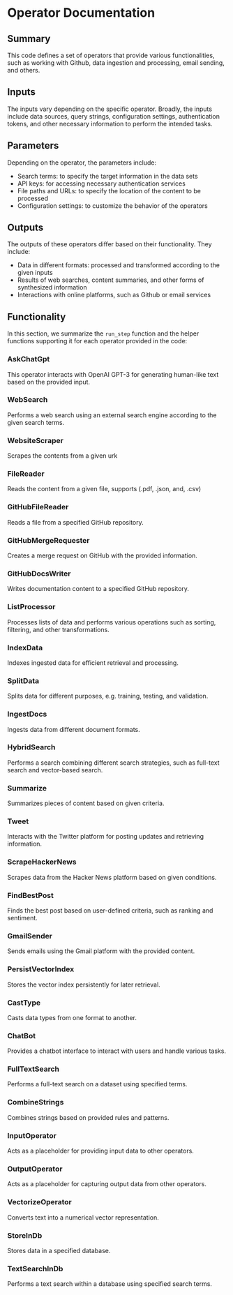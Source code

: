 # Operator Documentation

## Summary

This code defines a set of operators that provide various functionalities, such as working with Github, data ingestion and processing, email sending, and others.

## Inputs

The inputs vary depending on the specific operator. Broadly, the inputs include data sources, query strings, configuration settings, authentication tokens, and other necessary information to perform the intended tasks.

## Parameters

Depending on the operator, the parameters include:

- Search terms: to specify the target information in the data sets
- API keys: for accessing necessary authentication services
- File paths and URLs: to specify the location of the content to be processed
- Configuration settings: to customize the behavior of the operators

## Outputs

The outputs of these operators differ based on their functionality. They include:

- Data in different formats: processed and transformed according to the given inputs
- Results of web searches, content summaries, and other forms of synthesized information
- Interactions with online platforms, such as Github or email services

## Functionality

In this section, we summarize the `run_step` function and the helper functions supporting it for each operator provided in the code:

### AskChatGpt

This operator interacts with OpenAI GPT-3 for generating human-like text based on the provided input.

### WebSearch

Performs a web search using an external search engine according to the given search terms.

### WebsiteScraper

Scrapes the contents from a given urk

### FileReader

Reads the content from a given file, supports (.pdf, .json, and, .csv)

### GitHubFileReader

Reads a file from a specified GitHub repository.

### GitHubMergeRequester

Creates a merge request on GitHub with the provided information.

### GitHubDocsWriter

Writes documentation content to a specified GitHub repository.

### ListProcessor

Processes lists of data and performs various operations such as sorting, filtering, and other transformations.

### IndexData

Indexes ingested data for efficient retrieval and processing.

### SplitData

Splits data for different purposes, e.g. training, testing, and validation.

### IngestDocs

Ingests data from different document formats.

### HybridSearch

Performs a search combining different search strategies, such as full-text search and vector-based search.

### Summarize

Summarizes pieces of content based on given criteria.

### Tweet

Interacts with the Twitter platform for posting updates and retrieving information.

### ScrapeHackerNews

Scrapes data from the Hacker News platform based on given conditions.

### FindBestPost

Finds the best post based on user-defined criteria, such as ranking and sentiment.

### GmailSender

Sends emails using the Gmail platform with the provided content.

### PersistVectorIndex

Stores the vector index persistently for later retrieval.

### CastType

Casts data types from one format to another.

### ChatBot

Provides a chatbot interface to interact with users and handle various tasks.

### FullTextSearch

Performs a full-text search on a dataset using specified terms.

### CombineStrings

Combines strings based on provided rules and patterns.

### InputOperator

Acts as a placeholder for providing input data to other operators.

### OutputOperator

Acts as a placeholder for capturing output data from other operators.

### VectorizeOperator

Converts text into a numerical vector representation.

### StoreInDb

Stores data in a specified database.

### TextSearchInDb

Performs a text search within a database using specified search terms.
